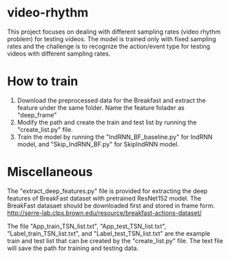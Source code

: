 # video-rhythm
This project focuses on dealing with different sampling rates (video rhythm problem) for testing videos. The model is trained only with fixed sampling rates and the challenge is to recognize the action/event type for testing videos with different sampling rates.

# How to train
1. Download the preprocessed data for the Breakfast and extract the feature under the same folder. Name the feature folader as "deep_frame"
2. Modify the path and create the train and test list by running the "create_list.py" file.
3. Train the model by running the "IndRNN_BF_baseline.py" for IndRNN model, and "Skip_IndRNN_BF.py" for SkipIndRNN model.

# Miscellaneous
The "extract_deep_features.py" file is provided for extracting the deep features of BreakFast dataset with pretrained ResNet152 model. The BreakFast datasaet should be downloaded first and stored in frame form. http://serre-lab.clps.brown.edu/resource/breakfast-actions-dataset/

The file "App_train_TSN_list.txt", "App_test_TSN_list.txt", "Label_train_TSN_list.txt", and "Label_test_TSN_list.txt" are the example train and test list that can be created by the "create_list.py" file. The text file will save the path for training and testing data.
